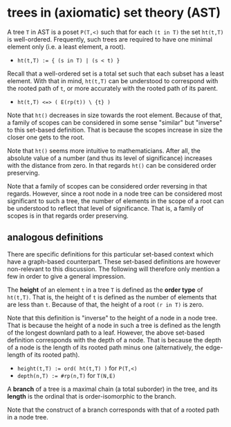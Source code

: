 
<!-- ======================================================================= -->
# trees in (axiomatic) set theory (AST)

A tree `T` in AST is a poset `P(T,<)` such that for each `(t in T)` the set
`ht(t,T)` is well-ordered. Frequently, such trees are required to have one
minimal element only (i.e. a least element, a root).

* `ht(t,T) := { (s in T) | (s < t) }`

Recall that a well-ordered set is a total set such that each subset has a least
element. With that in mind, `ht(t,T)` can be understood to correspond with the
rooted path of `t`, or more accurately with the rooted path of its parent.

* `ht(t,T) <=> ( E(rp(t)) \ {t} )`

Note that `ht()` decreases in size towards the root element. Because of that,
a family of scopes can be considered in some sense "similar" but "inverse" to
this set-based definition. That is because the scopes increase in size the
closer one gets to the root.

Note that `ht()` seems more intuitive to mathematicians. After all, the
absolute value of a number (and thus its level of significance) increases
with the distance from zero. In that regards `ht()` can be considered order
preserving.

Note that a family of scopes can be considered order reversing in that regards.
However, since a root node in a node tree can be considered most significant to
such a tree, the number of elements in the scope of a root can be understood to
reflect that level of significance. That is, a family of scopes is in that
regards order preserving.

<!-- ======================================================================= -->
## analogous definitions

There are specific definitions for this particular set-based context which have
a graph-based counterpart. These set-based definitions are however non-relevant
to this discussion. The following will therefore only mention a few in order to
give a general impression.

The **height** of an element `t` in a tree `T` is defined as the **order type**
of `ht(t,T)`. That is, the height of `t` is defined as the number of elements
that are less than `t`. Because of that, the height of a root `(r in T)` is
zero.

Note that this definition is "inverse" to the height of a node in a node tree.
That is because the height of a node in such a tree is defined as the length
of the longest downlard path to a leaf. However, the above set-based definition
corresponds with the depth of a node. That is because the depth of a node is
the length of its rooted path minus one (alternatively, the edge-length of its
rooted path).

* `height(t,T) := ord( ht(t,T) )` for `P(T,<)`
* `depth(n,T) := #rp(n,T)` for `T(N,E)`

A **branch** of a tree is a maximal chain (a total suborder) in the tree,
and its **length** is the ordinal that is order-isomorphic to the branch.

Note that the construct of a branch corresponds with that of a rooted path
in a node tree.
